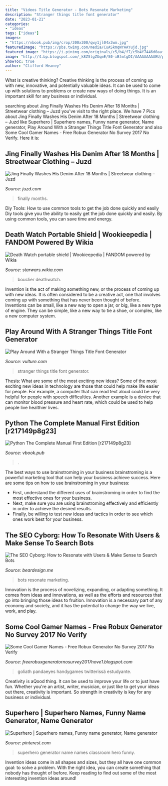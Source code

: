```yaml
---
title: "Videos Title Generator - Bots Resonate Marketing"
description: "Stranger things title font generator"
date: "2023-01-21"
categories:
- "ideas"
tags: ["ideas"]
images:
- "https://vbook.pub/img/crop/300x300/qwy1jl04x3wm.jpg"
featuredImage: "https://pbs.twimg.com/media/CuASkmqWYAAYujd.jpg"
featured_image: "https://i.pinimg.com/originals/c5/b4/f7/c5b4f7446d0aafee10ab0f7cb3af6288.jpg"
image: "http://4.bp.blogspot.com/_k8ZSlgZUqmE/S0-iBfmtgDI/AAAAAAAAAEU/pJGgJiASOgA/s400/3.JPG"
ShowToc: true
author: "Clifford Heaney"
---
```



What is creative thinking?
Creative thinking is the process of coming up with new, innovative, and potentially valuable ideas. It can be used to come up with solutions to problems or create new ways of doing things. It is an important skill for any business or individual.

	

		
searching about Jing Finally Washes His Denim After 18 Months | Streetwear clothing – Juzd you've visit to the right place. We have 7 Pics about Jing Finally Washes His Denim After 18 Months | Streetwear clothing – Juzd like Superhero | Superhero names, Funny name generator, Name generator, Play Around With a Stranger Things Title Font Generator and also Some Cool Gamer Names - Free Robux Generator No Survey 2017 No Verify. Here it is:
		
    
## Jing Finally Washes His Denim After 18 Months | Streetwear Clothing – Juzd

<img loading=lazy src="http://4.bp.blogspot.com/_k8ZSlgZUqmE/S0-iBfmtgDI/AAAAAAAAAEU/pJGgJiASOgA/s400/3.JPG" onerror="this.onerror=null;this.src='https://tse3.mm.bing.net/th?id=OIP.X-irEsXwSIFLEJd6LShKRwAAAA&amp;pid=15.1';" alt="Jing Finally Washes His Denim After 18 Months | Streetwear clothing – Juzd">

_Source: juzd.com_

>finally months. 

	

Diy Tools: How to use common tools to get the job done quickly and easily
Diy tools give you the ability to easily get the job done quickly and easily. By using common tools, you can save time and energy.

    
## Death Watch Portable Shield | Wookieepedia | FANDOM Powered By Wikia

<img loading=lazy src="http://vignette2.wikia.nocookie.net/starwars/images/c/ca/Death_Watch_shield.png/revision/latest?cb=20130213173638" onerror="this.onerror=null;this.src='https://tse2.mm.bing.net/th?id=OIP.4hvxFnq_3L9lpdCeIHLLCgHaG_&amp;pid=15.1';" alt="Death Watch portable shield | Wookieepedia | FANDOM powered by Wikia">

_Source: starwars.wikia.com_

>bouclier deathwatch. 

	

Invention is the act of making something new, or the process of coming up with new ideas. It is often considered to be a creative act, one that involves coming up with something that has never been thought of before. Inventions can be small, like a new way to open a jar, or big, like a new type of engine. They can be simple, like a new way to tie a shoe, or complex, like a new computer system.

    
## Play Around With A Stranger Things Title Font Generator

<img loading=lazy src="https://pixel.nymag.com/imgs/daily/vulture/2016/08/17/17-stranger-things.w1200.h630.jpg" onerror="this.onerror=null;this.src='https://tse2.mm.bing.net/th?id=OIP.1fL25By_KOn6yNwflp5F_wHaD4&amp;pid=15.1';" alt="Play Around With a Stranger Things Title Font Generator">

_Source: vulture.com_

>stranger things title font generator. 

	

Thesis: What are some of the most exciting new ideas?
Some of the most exciting new ideas in technology are those that could help make life easier for people. For example, a computer that can read text aloud could be very helpful for people with speech difficulties. Another example is a device that can monitor blood pressure and heart rate, which could be used to help people live healthier lives.

    
## Python The Complete Manual First Edition [r217149p8g23]

<img loading=lazy src="https://vbook.pub/img/crop/300x300/qwy1jl04x3wm.jpg" onerror="this.onerror=null;this.src='https://tse4.mm.bing.net/th?id=OIP.AaOGqqV1glDluGhGpEsxTAAAAA&amp;pid=15.1';" alt="Python The Complete Manual First Edition [r217149p8g23]">

_Source: vbook.pub_

>. 

	

The best ways to use brainstroming in your business
brainstroming is a powerful marketing tool that can help your business achieve success. Here are some tips on how to use brainstroming in your business: 
- First, understand the different uses of brainstroming in order to find the most effective ones for your business. 
- Next, make sure you are using brainstroming effectively and efficiently in order to achieve the desired results. 
- Finally, be willing to test new ideas and tactics in order to see which ones work best for your business.

    
## The SEO Cyborg: How To Resonate With Users &amp; Make Sense To Search Bots

<img loading=lazy src="https://beardesign.me/media/bear-design-content-marketing-5.jpg" onerror="this.onerror=null;this.src='https://tse2.mm.bing.net/th?id=OIP.35Itm08JXea0aqLYVdxEywHaE6&amp;pid=15.1';" alt="The SEO Cyborg: How to Resonate with Users &amp; Make Sense to Search Bots">

_Source: beardesign.me_

>bots resonate marketing. 

	

Innovation is the process of novelizing, expanding, or adapting something. It comes from ideas and innovations, as well as the efforts and resources that go into bringing those ideas to fruition. Innovation is a necessary part of any economy and society, and it has the potential to change the way we live, work, and play.

    
## Some Cool Gamer Names - Free Robux Generator No Survey 2017 No Verify

<img loading=lazy src="https://pbs.twimg.com/media/CuASkmqWYAAYujd.jpg" onerror="this.onerror=null;this.src='https://tse2.mm.bing.net/th?id=OIP.PI3WTjjEH-5RN8_qlMzKNgHaHa&amp;pid=15.1';" alt="Some Cool Gamer Names - Free Robux Generator No Survey 2017 No Verify">

_Source: freerobuxgeneratornosurvey2017nove1.blogspot.com_

>goliath pandaeyes handygames twitterissä estudyante. 

	

Creativity is aQood thing. It can be used to improve your life or to just have fun. Whether you're an artist, writer, musician, or just like to get your ideas out there, creativity is important. So strength in creativity is key for any business or individual.

    
## Superhero | Superhero Names, Funny Name Generator, Name Generator

<img loading=lazy src="https://i.pinimg.com/originals/c5/b4/f7/c5b4f7446d0aafee10ab0f7cb3af6288.jpg" onerror="this.onerror=null;this.src='https://tse3.mm.bing.net/th?id=OIP.6cBdyr-xNO6mW48DKw-lywHaJl&amp;pid=15.1';" alt="Superhero | Superhero names, Funny name generator, Name generator">

_Source: pinterest.com_

>superhero generator name names classroom hero funny. 

	

Invention ideas come in all shapes and sizes, but they all have one common goal: to solve a problem. With the right idea, you can create something that nobody has thought of before. Keep reading to find out some of the most interesting invention ideas around!

